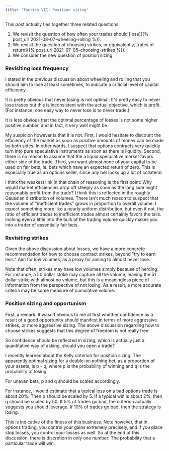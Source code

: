 ```yaml
---
title: "Tactics VII: Position sizing"
---
```


This post actually ties together three related questions:

1. We revisit the question of how often your trades should [lose]({% post_url 2021-08-07-wheeling-rolling %}).
2. We revisit the question of choosing strikes, or equivalently, [rates of return]({% post_url 2021-07-05-choosing-strikes %}).
3. We consider the new question of position sizing.


### Revisiting loss frequency

I stated in the previous discussion about wheeling and rolling that you should aim to lose at least sometimes, to indicate a criticial level of capital efficiency.

It is pretty obvious that never losing is not optimal; It's pretty easy to never lose trades but this is inconsistent with the actual objective, which is profit. (For instance, one easy way to never lose is to never trade.)

It is less obvious that the optimal percentage of losses is not some higher positive number, and in fact, it very well might be.

My suspicion however is that it is not. First, I would hesitate to discount the efficiency of the market as soon as positive amounts of money can be made by both sides. In other words, I suspect that options contracts very quickly turn into pure speculative instruments as soon as there is liquidity. Second, there is no reason to assume that the a liquid speculative market favors either side of the trade. Third, you want almost none of your capital to be used on fair bets, ie. bets which have an expected return of zero. This is especially true as an options seller, since any bet locks up a lot of collateral.

I think the weakest link in that chain of reasoning is the first point: Why would market efficiencies drop off steeply as soon as the long side might reasonably profit from the trade? I think this is reflected in the roughly Gaussian distribution of volumes. There isn't much reason to suspect that the volume of "inefficient trades" grows in proportion to overall volume. I expect something more like a nearly uniform distribution, but even if not, the ratio of efficient trades to inefficient trades almost certainly favors the tails. Inching even a little into the bulk of the trading volume quickly makes you into a trader of essentially fair bets.


### Revisiting strikes

Given the above discussion about losses, we have a more concrete recommendation for how to choose contract strikes, beyond "try to earn less." Aim for low volumes, as a proxy for aiming to almost never lose.

Note that often, strikes may have low volumes simply because of herding. For instance, a 50 dollar strike may capture all the volume, leaving the 51 dollar strike with almost no volume, but this is a meaningless piece of information from the perspective of not losing. As a result, a more accurate criteria may be some measure of cumulative volume.


### Position sizing and opportunism

First, a remark: It wasn't obvious to me at first whether confidence as a result of a good opportunity should manifest in terms of more aggressive strikes, or more aggressive sizing. The above discussion regarding how to choose strikes suggests that this degree of freedom is not really free.

So confidence should be reflected in sizing, which is actually just a quantitative way of asking, should you open a trade?

I recently learned about the Kelly criterion for position sizing. The apparently optimal sizing for a double-or-nothing bet, as a proportion of your assets, is p - q, where p is the probability of winning and q is the probability of losing.

For uneven bets, p and q should be scaled accordingly.

For instance, I would estimate that a typical loss on a bad options trade is about 20%. Then p should be scaled by 5. If a typical win is about 2%, then q should be scaled by 50. If 5% of trades go bad, the criterion actually suggests you should leverage. If 10% of trades go bad, then the strategy is losing.

This is indicative of the finess of this business. Note however, that in options trading, you control your gains extremely precisely, and if you place stop losses, you control your losses as well. So at the end of this discussion, there is discretion in only one number: The probability that a particular trade will win.

